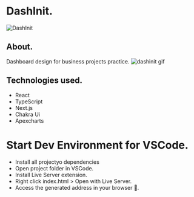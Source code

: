 # DashInit.
![DashInit](https://user-images.githubusercontent.com/86026272/164977858-1c0038fb-9394-44de-9e3f-9c4fe589c6a8.PNG)
## About.
Dashboard design for business projects practice.
![dashinit gif](https://user-images.githubusercontent.com/86026272/164977942-3f508e0d-780b-4f9a-b3c4-8994aa586548.gif)
## Technologies used.
+ React
+ TypeScript
+ Next.js
+ Chakra Ui
+ Apexcharts


# Start Dev Environment for VSCode.
+ Install all projectyo dependencies
+ Open project folder in VSCode.
+ Install Live Server extension.
+ Right click index.html > Open with Live Server.
+ Access the generated address in your browser 🚀.
